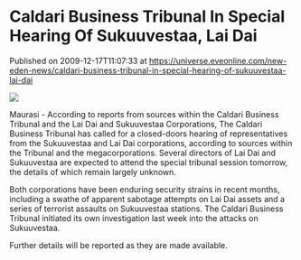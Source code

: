# Caldari Business Tribunal In Special Hearing Of Sukuuvestaa, Lai Dai
Published on 2009-12-17T11:07:33 at https://universe.eveonline.com/new-eden-news/caldari-business-tribunal-in-special-hearing-of-sukuuvestaa-lai-dai

![](http://www.eve-mercury.net/images/mercurybanner.png)

  
Maurasi - According to reports from sources within the Caldari Business Tribunal and the Lai Dai and Sukuuvestaa Corporations, The Caldari Business Tribunal has called for a closed-doors hearing of representatives from the Sukuuvestaa and Lai Dai corporations, according to sources within the Tribunal and the megacorporations. Several directors of Lai Dai and Sukuuvestaa are expected to attend the special tribunal session tomorrow, the details of which remain largely unknown. 

Both corporations have been enduring security strains in recent months, including a swathe of apparent sabotage attempts on Lai Dai assets and a series of terrorist assaults on Sukuuvestaa stations. The Caldari Business Tribunal initiated its own investigation last week into the attacks on Sukuuvestaa.

Further details will be reported as they are made available.
